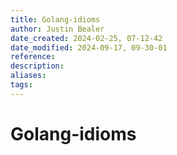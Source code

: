 ```yaml
---
title: Golang-idioms
author: Justin Bealer
date_created: 2024-02-25, 07-12-42
date_modified: 2024-09-17, 09-30-01
reference: 
description: 
aliases: 
tags: 
---
```

# Golang-idioms
